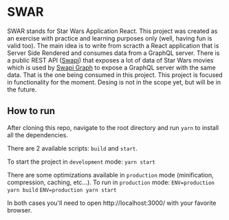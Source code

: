 # SWAR

SWAR stands for Star Wars Application React. This project was created as an exercise with practice and learning purposes only (well, having fun is valid too). The main idea is to write from scracth a React application that is Server Side Rendered and consumes data from a GraphQL server. There is a public REST API ([Swapi](https://swapi.dev/)) that exposes a lot of data of Star Wars movies which is used by [Swapi Graph](https://swapi.graph.cool/) to expose a GraphQL server with the same data. That is the one being consumed in this project.
This project is focused in functionality for the moment. Desing is not in the scope yet, but will be in the future.

## How to run

After cloning this repo, navigate to the root directory and run `yarn` to install all the dependencies.

There are 2 available scripts: `build` and `start`.

To start the project in `development` mode:
`yarn start`

There are some optimizations available in `production` mode (minification, compression, caching, etc...). To run in `production` mode:
`ENV=production yarn build`
`ENV=production yarn start`

In both cases you'll need to open http://localhost:3000/ with your favorite browser.

